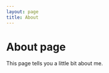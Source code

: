 ```yaml
---
layout: page
title: About
---
```


# About page

This page tells you a little bit about me.
